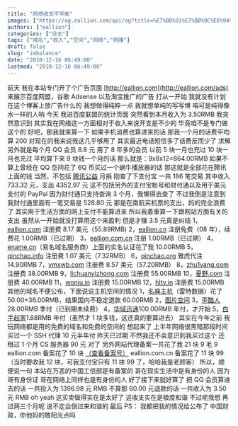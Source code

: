 ```yaml
---
title: "网络收支不平衡"
images: ["https://og.eallion.com/api/og?title=%E7%BD%91%E7%BB%9C%E6%94%B6%E6%94%AF%E4%B8%8D%E5%B9%B3%E8%A1%A1"]
authors: ["eallion"]
categories: ["日志"]
tags: ["域名","收入","空间","网络","网赚"]
draft: false
slug: "imbalance"
date: "2010-12-16 06:49:00"
lastmod: "2010-12-16 06:49:00"
---
```


前天
我在本站专门开了个广告页面 [http://eallion.com](http://eallion.com/ads)
来展示百度网盟，谷歌 Adsense 以及淘宝推广的广告
打从一开始
我就没有计划在这个博客上放广告什么的
我想做得纯粹一点
我就想单纯的写写博
咱可是纯得像水一样的人呐
今天
我进百度联盟的统计页面
突然看到本月收入为 3.50RMB
我突然意识到
其实我在网络这一方面相对于收入来说开支是不少的
毕竟咱不是专门做这个的
好吧，那我就来算一下
如果手机消费也算进来的话
那我一个月的话费平均算 200
对现在的我来说我这几乎够用了
其实最近电话短信多了话费反而少了
求解
另外就是每个月 QQ 会员 8.8 元
用了 8 年多的会员
以前 5 块一月也充过 10 块一月也充过
平均算下来 9 块钱一个月的话
那么就是：9x8x12=864.00RMB
如果不算上曾经在 QQ 空间花了 6Q 币买过一个蜗牛播放器的话
那这就是全部花在腾讯上面的钱
当然，不包括 [腾讯公益](http://gongyi.net) 月捐
刚查了下支付宝
一共 186 笔交易
其中收入 733.32 元，支出 4352.97 元
这不包括另外的支付宝帐号和财付通以及用于美元支付的 PayPal
因为财付通只支持查询 3 个月，我懒得去查了
不过我倒是注意到我财付通里面有一笔交易是 528.80 元
那是在南航买机票的支出，妈的完全浪费了
其实用于生活方面的网上支付不能算进来
所以我着重算一下跟网站方面有关的支出
虽然从一开始就没打算用这个来盈利
但是才赚 3.5 元真是纠结
1，[eallion.com](http://eallion.com/) 注册费 8.17 美元（55.89RMB)
2，[eallion.cn](http://qinchao.org) 注册免费（08 年），续费花 1.00RMB（已过期）
3，[eallion.com.cn](http://qinchao.org) 注册 1.00RMB（已过期）
4，[ename.cn](http://ename.cn)（易名域名服务商）上面的实名认证花了我 10.00RMB
5，[qinchao.info](http://qinchao.org) 注册费 1.07 美元（7.32RMB）
6，[qinchao.org](http://qinchao.org) 雅虎代注 14.90RMB
7，[ymxwb.com](http://ymxwb.com) 注册费 8.57 美元（57.20RMB）
8，[zhu1yang.com](http://zhu1yang.com) 注册费 38.00RMB
9，[lichuanyizhong.com](http://lichuanyizhong.com) 注册费 55.00RMB
10，[夏野.com](http://www.xn--0rso43k.com) 注册费 40.00RMB
11，[woniu.in](http://t.eallion.com) 注册费 15.00RMB
12，[hltv.in](http://qinchao.org) 注册费 15.00RMB
其他的域名不便公布，下面说说主机空间的情况
1，[名典主机](http://7root.com)（雷特数据）花了 50.00+36.00RMB，结果国内不稳定退款 60.00RMB
2，[图片空间](http://www.cnaaa.com)
3，[歪酷人](http://yculer.com)28.00RMB 季付（已到期未续费）
4，[华域迅通](http://www.vosent.com)100.00RMB 年付，才开始
5，[白手起家](http://168.sh)1.68RMB 年付（虽然才 1 块多钱，这还真的要算进去）
其实在今年之前
我玩网络都是用的免费的域名和免费的空间的
想起来了
上半年网络很黑暗那段时间买过一个 SSH 代理
10 元半年付
昨天已过期
不然我还不会意识到我买过这个
还租过 1 个月 CS 服务器 90 元
对了
另外网站代理备案一共花了我 21 块 9 毛 9
eallion.com 备案花了 10 块 [（查看备案号）](http://www.miibeian.gov.cn/icp/publish/query/icpMemoInfo_login.action?id=2350876)
eallion.com.cn 备案花了 11 块 99
（当时要收我 12 块，可我支付宝只有 11 块 99 了，哈哈我是老顾客）
所以，顺便说一句
本站在万恶的中国工信部是有备案的
哥在现实生活中是有身份的人
因为哥有身份证
哥在网络上同样也是有身份的人
好了接下来就好算了
把 QQ 会员算进去的话
一共投入为 1396.98 元 RMB
不算那 60.00 元退款的话
一共收入为 3.50 元 RMB
oh yeah
这买卖做得实在是太好了
这收支实在是极度和谐
不过呢我想
再过两三个月呢
说不定会倒过来和谐的
最后 PS：
我都把我的情况给公布了
中国财政，你他妈的敢阳光点吗
